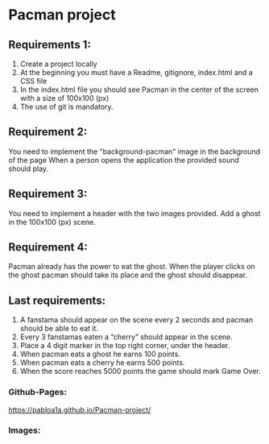 # Pacman project

## Requirements 1:
1. Create a project locally
2. At the beginning you must have a Readme, gitignore, index.html and a CSS file
3. In the index.html file you should see Pacman in the center of the screen with a size of 100x100 (px)
4. The use of git is mandatory.

## Requirement 2:
You need to implement the "background-pacman" image in the background of the page
When a person opens the application the provided sound should play.

## Requirement 3:
You need to implement a header with the two images provided.
Add a ghost in the 100x100 (px) scene.

## Requirement 4:
Pacman already has the power to eat the ghost. When the player clicks on the ghost pacman should take its place and the ghost should disappear.

## Last requirements:
1. A fanstama should appear on the scene every 2 seconds and pacman should be able to eat it.
2. Every 3 fanstamas eaten a “cherry” should appear in the scene.
3. Place a 4 digit marker in the top right corner, under the header.
4. When pacman eats a ghost he earns 100 points.
5. When pacman eats a cherry he earns 500 points.
6. When the score reaches 5000 points the game should mark Game Over.

### Github-Pages:
https://pabloa1a.github.io/Pacman-project/

### Images:
